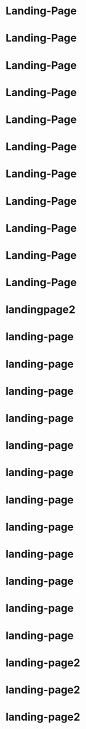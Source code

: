 # Landing-Page
# Landing-Page
# Landing-Page
# Landing-Page
# Landing-Page
# Landing-Page
# Landing-Page
# Landing-Page
# Landing-Page
# Landing-Page
# Landing-Page
# landingpage2
# landing-page
# landing-page
# landing-page
# landing-page
# landing-page
# landing-page
# landing-page
# landing-page
# landing-page
# landing-page
# landing-page
# landing-page
# landing-page2
# landing-page2
# landing-page2
